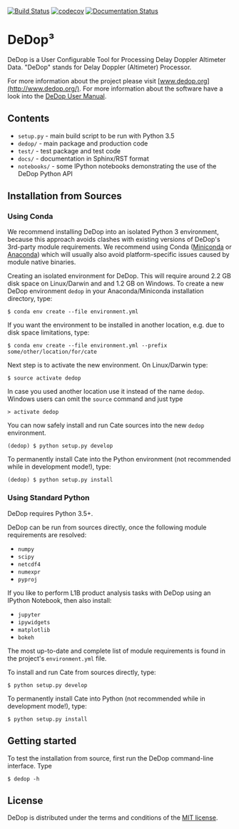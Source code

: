 [![Build Status](https://travis-ci.org/DeDop/dedop-core.svg?branch=master)](https://travis-ci.org/DeDop/dedop-core)
[![codecov](https://codecov.io/gh/DeDop/dedop-core/branch/master/graph/badge.svg)](https://codecov.io/gh/DeDop/dedop-core)
[![Documentation Status](https://readthedocs.org/projects/dedop-core/badge/?version=latest)](http://dedop-core.readthedocs.io/en/latest/?badge=latest)


# DeDop³

DeDop is a User Configurable Tool for Processing Delay Doppler Altimeter Data.
"DeDop" stands for Delay Doppler (Altimeter) Processor.

For more information about the project please visit [www.dedop.org](http://www.dedop.org/).
For more information about the software have a look into
the [DeDop User Manual](http://dedop-core.readthedocs.io/en/latest/installation.html).

## Contents

* `setup.py` - main build script to be run with Python 3.5
* `dedop/` - main package and production code
* `test/` - test package and test code
* `docs/` - documentation in Sphinx/RST format
* `notebooks/` - some IPython notebooks demonstrating the use of the DeDop Python API

## Installation from Sources

### Using Conda

We recommend installing DeDop into an isolated Python 3 environment,
because this approach avoids clashes with existing versions of DeDop's 3rd-party module requirements.
We recommend using Conda ([Miniconda](http://conda.pydata.org/miniconda.html)
or [Anaconda](https://www.continuum.io/downloads)) which will usually also avoid platform-specific
issues caused by module native binaries.

Creating an isolated environment for DeDop. This will require around 2.2 GB disk space on Linux/Darwin
and and 1.2 GB on Windows. To create a new DeDop environment `dedop` in your Anaconda/Miniconda installation directory,
type:

    $ conda env create --file environment.yml

If you want the environment to be installed in another location, e.g. due to disk space limitations, type:

    $ conda env create --file environment.yml --prefix some/other/location/for/cate

Next step is to activate the new environment. On Linux/Darwin type:

    $ source activate dedop

In case you used another location use it instead of the name `dedop`.
Windows users can omit the `source` command and just type

    > activate dedop

You can now safely install and run Cate sources into the new `dedop` environment.

    (dedop) $ python setup.py develop

To permanently install Cate into the Python environment (not recommended while in development mode!), type:

    (dedop) $ python setup.py install

### Using Standard Python

DeDop requires Python 3.5+.

DeDop can be run from sources directly, once the following module requirements are resolved:

* `numpy`
* `scipy`
* `netcdf4`
* `numexpr`
* `pyproj`

If you like to perform L1B product analysis tasks with DeDop using an IPython Notebook, then also install:

* `jupyter`
* `ipywidgets`
* `matplotlib`
* `bokeh`

The most up-to-date and complete list of module requirements is found in the project's `environment.yml` file.

To install and run Cate from sources directly, type:

    $ python setup.py develop

To permanently install Cate into Python (not recommended while in development mode!), type:

    $ python setup.py install

## Getting started

To test the installation from source, first run the DeDop command-line interface. Type

    $ dedop -h

## License

DeDop is distributed under the terms and conditions of the [MIT license](https://opensource.org/licenses/MIT).
